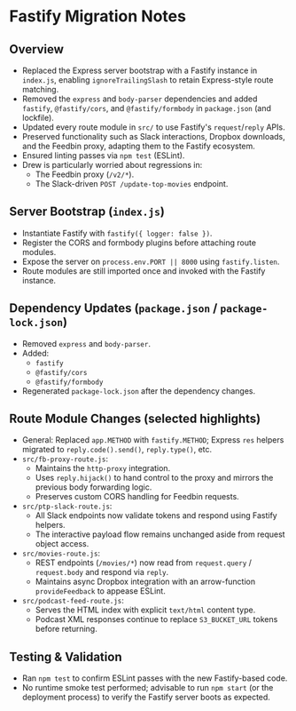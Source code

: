 # Fastify Migration Notes

## Overview
- Replaced the Express server bootstrap with a Fastify instance in `index.js`, enabling `ignoreTrailingSlash` to retain Express-style route matching.
- Removed the `express` and `body-parser` dependencies and added `fastify`, `@fastify/cors`, and `@fastify/formbody` in `package.json` (and lockfile).
- Updated every route module in `src/` to use Fastify's `request`/`reply` APIs.
- Preserved functionality such as Slack interactions, Dropbox downloads, and the Feedbin proxy, adapting them to the Fastify ecosystem.
- Ensured linting passes via `npm test` (ESLint).
- Drew is particularly worried about regressions in:
  - The Feedbin proxy (`/v2/*`).
  - The Slack-driven `POST /update-top-movies` endpoint.

## Server Bootstrap (`index.js`)
- Instantiate Fastify with `fastify({ logger: false })`.
- Register the CORS and formbody plugins before attaching route modules.
- Expose the server on `process.env.PORT || 8000` using `fastify.listen`.
- Route modules are still imported once and invoked with the Fastify instance.

## Dependency Updates (`package.json` / `package-lock.json`)
- Removed `express` and `body-parser`.
- Added:
  - `fastify`
  - `@fastify/cors`
  - `@fastify/formbody`
- Regenerated `package-lock.json` after the dependency changes.

## Route Module Changes (selected highlights)
- General: Replaced `app.METHOD` with `fastify.METHOD`; Express `res` helpers migrated to `reply.code().send()`, `reply.type()`, etc.
- `src/fb-proxy-route.js`:
  - Maintains the `http-proxy` integration.
  - Uses `reply.hijack()` to hand control to the proxy and mirrors the previous body forwarding logic.
  - Preserves custom CORS handling for Feedbin requests.
- `src/ptp-slack-route.js`:
  - All Slack endpoints now validate tokens and respond using Fastify helpers.
  - The interactive payload flow remains unchanged aside from request object access.
- `src/movies-route.js`:
  - REST endpoints (`/movies/*`) now read from `request.query` / `request.body` and respond via `reply`.
  - Maintains async Dropbox integration with an arrow-function `provideFeedback` to appease ESLint.
- `src/podcast-feed-route.js`:
  - Serves the HTML index with explicit `text/html` content type.
  - Podcast XML responses continue to replace `S3_BUCKET_URL` tokens before returning.

## Testing & Validation
- Ran `npm test` to confirm ESLint passes with the new Fastify-based code.
- No runtime smoke test performed; advisable to run `npm start` (or the deployment process) to verify the Fastify server boots as expected.
